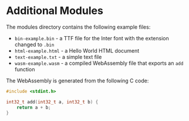 # Additional Modules

The modules directory contains the following example files:

- `bin-example.bin` - a TTF file for the Inter font with the extension changed to `.bin`
- `html-example.html` - a Hello World HTML document
- `text-example.txt` - a simple text file
- `wasm-example.wasm` - a compiled WebAssembly file that exports an `add` function

The WebAssembly is generated from the following C code:

```c
#include <stdint.h>

int32_t add(int32_t a, int32_t b) {
    return a + b;
}
```
